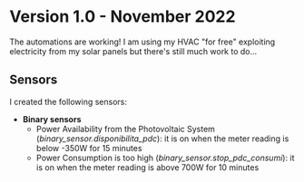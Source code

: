 # Version 1.0 - November 2022

The automations are working! I am using my HVAC "for free" exploiting electricity from my solar panels but there's still much work to do...

## Sensors
I created the following sensors:

- **Binary sensors**
    - Power Availability from the Photovoltaic System (*binary_sensor.disponibilita_pdc*): it is on when the meter reading is below -350W for 15 minutes
    - Power Consumption is too high (*binary_sensor.stop_pdc_consumi*): it is on when the meter reading is above 700W for 10 minutes
